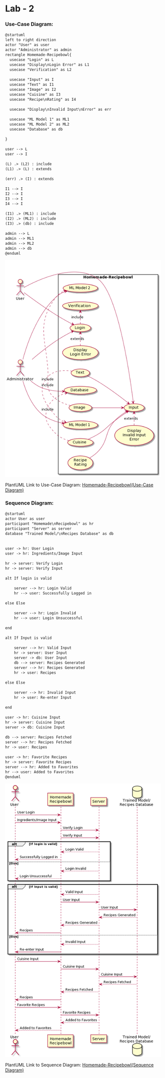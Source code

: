 # Lab - 2

### Use-Case Diagram:

```
@startuml
left to right direction
actor "User" as user
actor "Administrator" as admin
rectangle Homemade-Recipebowl{
  usecase "Login" as L
  usecase "Display\nLogin Error" as L1
  usecase "Verification" as L2

  usecase "Input" as I
  usecase "Text" as I1
  usecase "Image" as I2
  usecase "Cuisine" as I3
  usecase "Recipe\nRating" as I4

  usecase "Display\nInvalid Input\nError" as err

  usecase "ML Model 1" as ML1
  usecase "ML Model 2" as ML2
  usecase "Database" as db

}

user --> L
user --> I

(L) .> (L2) : include
(L1) .> (L) : extends

(err) .> (I) : extends

I1 --> I
I2 --> I
I3 --> I
I4 --> I

(I1) .> (ML1) : include
(I2) .> (ML2) : include
(I3) .> (db) : include

admin --> L
admin --> ML1
admin --> ML2
admin --> db
@enduml

```

![Use-Case Diagram](https://github.com/ankitgoyal0301/Software-Testing-18103018/blob/main/Lab-1/Use%20Case%20Diagram.png)

PlantUML Link to Use-Case Diagram: [Homemade-Recipebowl(Use-Case Diagram)](https://www.plantuml.com/plantuml/png/RPA_RlCW5CLtdk8gKpBaaqmoVKEKggrK96U9savPiBbnhuGX0jm_glhknSPkSDNj-7SkXtkGzpv85xfMCutd0C62e-ObW2A7TI1hcAo3TR1uykWM83rqKKpmHhLao0SdWqskx0dhpqhJQ8G7ss8h5QwFMDC5A_kcFndq8RNq28lIDcI6asMExyXVjFmucS67U-V6_BB8nvxHqPbgsI-QR1xjV4AOInS6I-Ju4Tz7EiiJhMmmSPxpsuuycT7Pv4wgTJ976SWqQM3B_gmYpAlKf61OwMIkdT2vNriVIZXOXHgAOU2GjSvTFhfyTfyCiefgy5J5s1TZqNImNk-Wl4h1sB9SmRyTB4k-Wlz0fjQTmaYB4VSqFXGQvUCmEfUuc75HZ762Js8pYUtFJMBCZ5LcTma-SJxdcyHLbMCs_5wfIQPZwEoBPr_z2-pHgAxLtm00)

### Sequence Diagram:

```
@startuml
actor User as user
participant "Homemade\nRecipebowl" as hr
participant "Server" as server
database "Trained Model/\nRecipes Database" as db


user -> hr: User Login
user -> hr: Ingredients/Image Input

hr -> server: Verify Login
hr -> server: Verify Input

alt If login is valid

    server --> hr: Login Valid
    hr --> user: Successfully Logged in

else Else

    server --> hr: Login Invalid
    hr --> user: Login Unsuccessful

end

alt If Input is valid

    server --> hr: Valid Input
    hr -> server: User Input
    server -> db: User Input
    db --> server: Recipes Generated
    server --> hr: Recipes Generated
    hr -> user: Recipes

else Else

    server --> hr: Invalid Input
    hr -> user: Re-enter Input

end

user -> hr: Cuisine Input
hr -> server: Cuisine Input
server -> db: Cuisine Input

db --> server: Recipes Fetched
server --> hr: Recipes Fetched
hr -> user: Recipes

user -> hr: Favorite Recipes
hr -> server: Favorite Recipes
server --> hr: Added to Favorites
hr --> user: Added to Favorites
@enduml

```

![Sequence Diagram](https://github.com/ankitgoyal0301/Software-Testing-18103018/blob/main/Lab-1/Sequence%20Diagram.png)

PlantUML Link to Sequence Diagram: [Homemade-Recipebowl(Sequence Diagram)](https://www.plantuml.com/plantuml/png/XP8_Ry8m4CLtVueJEs9dgAZQqaPgbrAOkZYv8x7aECX_KlNRr_7XIeQKCW3oxzsxvvTid9VMXruBsVZ1mjwH1UaWn5znYaWrwYIDXyNBq5ClaJxDEyKpgeSllPYatOLmHtOacv1BVmLABslf21OVLYf326y3abvbAmUFPqMQmbg045C2MDv5-pMdUXrQPOhZohIMK97nRbNrigLuSWfUY2v9UFiQ3cJLyPldPr4Uazf3TGGz2K4v6ALMA0J43m_0aZUp5nmcdd37A3YAS1UQXfmx1gtJrfOGucP1sX4ynQyRbfKPvqqPxutxDO-61dDeliBDq1oNXGaNLN376URPIO3r5SGwcURH_1IVoP2Ldd1k-wme4iXNp8h_YkAAYeiK9aioFgVbZegNvY4efmoTUTb1oSeAIYR-g61Blka8HP7v6izTkqYvbUDWbQTCYw0p-6BVFI8X-24BpmQySvwB3HaClVu1)